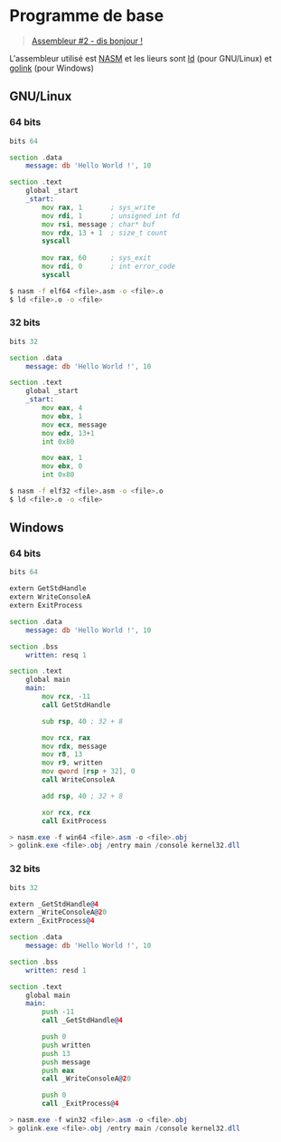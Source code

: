 # Programme de base

> [Assembleur #2 - dis bonjour !](https://www.youtube.com/watch?v=22UPjfgyRzI)

L'assembleur utilisé est [NASM](https://nasm.us/) et les lieurs sont [ld](https://www.gnu.org/software/binutils/) (pour GNU/Linux) et [golink](http://godevtool.com/) (pour Windows)

## GNU/Linux

### 64 bits

```asm
bits 64

section .data
    message: db 'Hello World !', 10

section .text
    global _start
    _start:
        mov rax, 1       ; sys_write
        mov rdi, 1       ; unsigned int fd
        mov rsi, message ; char* buf
        mov rdx, 13 + 1  ; size_t count
        syscall
        
        mov rax, 60      ; sys_exit
        mov rdi, 0       ; int error_code
        syscall
```
```bash
$ nasm -f elf64 <file>.asm -o <file>.o
$ ld <file>.o -o <file>
```

### 32 bits

```asm
bits 32

section .data
	message: db 'Hello World !', 10

section .text
	global _start
	_start:
		mov eax, 4
		mov ebx, 1
		mov ecx, message
		mov edx, 13+1
		int 0x80

		mov eax, 1
		mov ebx, 0
		int 0x80
```
```bash
$ nasm -f elf32 <file>.asm -o <file>.o
$ ld <file>.o -o <file>
```

## Windows

### 64 bits

```asm
bits 64

extern GetStdHandle
extern WriteConsoleA
extern ExitProcess

section .data
	message: db 'Hello World !', 10

section .bss
	written: resq 1

section .text
	global main
	main:
		mov rcx, -11
		call GetStdHandle

		sub rsp, 40 ; 32 + 8

		mov rcx, rax
		mov rdx, message
		mov r8, 13
		mov r9, written
		mov qword [rsp + 32], 0
		call WriteConsoleA

		add rsp, 40 ; 32 + 8

		xor rcx, rcx
		call ExitProcess
```
```powershell
> nasm.exe -f win64 <file>.asm -o <file>.obj
> golink.exe <file>.obj /entry main /console kernel32.dll
```

### 32 bits

```asm
bits 32

extern _GetStdHandle@4
extern _WriteConsoleA@20
extern _ExitProcess@4

section .data
	message: db 'Hello World !', 10

section .bss
	written: resd 1

section .text
	global main
	main:
		push -11
		call _GetStdHandle@4

		push 0
		push written
		push 13
		push message
		push eax
		call _WriteConsoleA@20

		push 0
		call _ExitProcess@4
```
```powershell
> nasm.exe -f win32 <file>.asm -o <file>.obj
> golink.exe <file>.obj /entry main /console kernel32.dll
```
